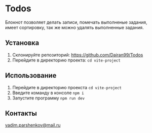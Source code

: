 # Todos
Блокнот позволяет делать записи, помечать выполненые задания, имеет сортировку, так же можно удалять выполненные задания.

## Установка

1.  Склонируйте репозиторий: https://github.com/Dairan99/Todos
2.  Перейдите в директорию проекта: `cd vite-project`

## Использование

1. Перейдите в директорию проекста `cd vite-project` 
2. Введите команду в консоле `npm i`
3. Запустите программу `npm run dev`

## Контакты

vadim.parshenkov@mail.ru
